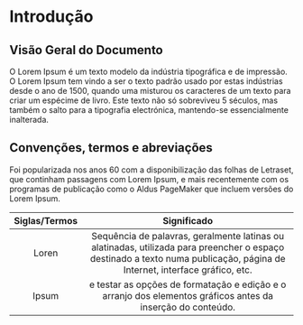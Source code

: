 # Introdução

## Visão Geral do Documento

O Lorem Ipsum é um texto modelo da indústria tipográfica e de impressão. O Lorem Ipsum tem vindo a ser o texto padrão usado por estas indústrias desde o ano de 1500, quando uma misturou os caracteres de um texto para criar um espécime de livro. Este texto não só sobreviveu 5 séculos, mas também o salto para a tipografia electrónica, mantendo-se essencialmente inalterada. 


## Convenções, termos e abreviações

Foi popularizada nos anos 60 com a disponibilização das folhas de Letraset, que continham passagens com Lorem Ipsum, e mais recentemente com os programas de publicação como o Aldus PageMaker que incluem versões do Lorem Ipsum.

|Siglas/Termos |Significado|
|:--:|:--:|
|Loren|Sequência de palavras, geralmente latinas ou alatinadas, utilizada para preencher o espaço destinado a texto numa publicação, página de Internet, interface gráfico, etc. |
|Ipsum|e testar as opções de formatação e edição e o arranjo dos elementos gráficos antes da inserção do conteúdo.|